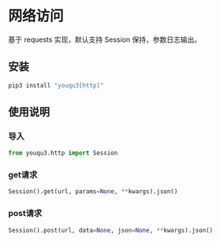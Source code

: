 # 网络访问

基于 requests 实现，默认支持 Session 保持，参数日志输出。

## 安装

```bash
pip3 install "youqu3[http]"
```

## 使用说明

### 导入

```python
from youqu3.http import Session
```

### get请求

```python
Session().get(url, params=None, **kwargs).json()
```

### post请求

```python
Session().post(url, data=None, json=None, **kwargs).json()
```

